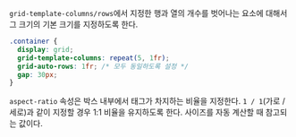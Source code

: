 `grid-template-columns/rows`에서 지정한 행과 열의 개수를 벗어나는 요소에 대해서 그 크기의 기본 크기를 지정하도록 한다.

```css
.container {
  display: grid;
  grid-template-columns: repeat(5, 1fr);
  grid-auto-rows: 1fr; /* 모두 동일하도록 설정 */
  gap: 30px;
}
```

`aspect-ratio` 속성은 박스 내부에서 태그가 차지하는 비율을 지정한다. `1 / 1`(가로 / 세로)과 같이 지정할 경우 1:1 비율을 유지하도록 한다. 사이즈를 자동 계산할 때 참고되는 값이다.
